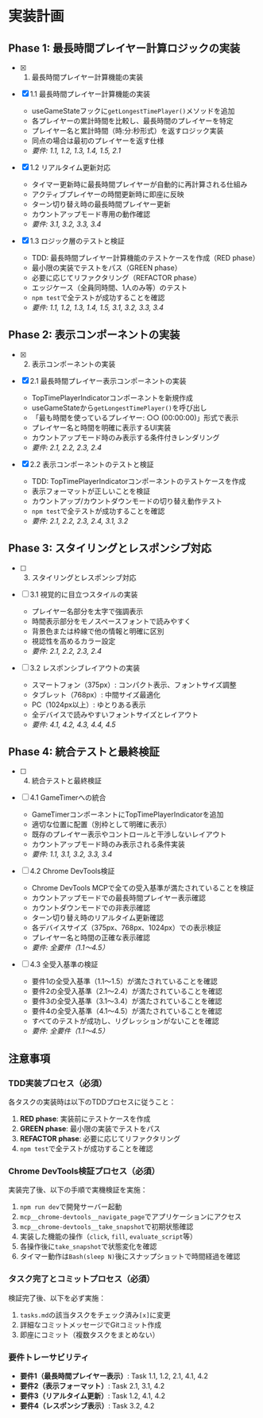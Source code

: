 # 実装計画

## Phase 1: 最長時間プレイヤー計算ロジックの実装

- [x] 1. 最長時間プレイヤー計算機能の実装
- [x] 1.1 最長時間プレイヤー計算機能の実装
  - useGameStateフックに`getLongestTimePlayer()`メソッドを追加
  - 各プレイヤーの累計時間を比較し、最長時間のプレイヤーを特定
  - プレイヤー名と累計時間（時:分:秒形式）を返すロジック実装
  - 同点の場合は最初のプレイヤーを返す仕様
  - _要件: 1.1, 1.2, 1.3, 1.4, 1.5, 2.1_

- [x] 1.2 リアルタイム更新対応
  - タイマー更新時に最長時間プレイヤーが自動的に再計算される仕組み
  - アクティブプレイヤーの時間更新時に即座に反映
  - ターン切り替え時の最長時間プレイヤー更新
  - カウントアップモード専用の動作確認
  - _要件: 3.1, 3.2, 3.3, 3.4_

- [x] 1.3 ロジック層のテストと検証
  - TDD: 最長時間プレイヤー計算機能のテストケースを作成（RED phase）
  - 最小限の実装でテストをパス（GREEN phase）
  - 必要に応じてリファクタリング（REFACTOR phase）
  - エッジケース（全員同時間、1人のみ等）のテスト
  - `npm test`で全テストが成功することを確認
  - _要件: 1.1, 1.2, 1.3, 1.4, 1.5, 3.1, 3.2, 3.3, 3.4_

## Phase 2: 表示コンポーネントの実装

- [x] 2. 表示コンポーネントの実装
- [x] 2.1 最長時間プレイヤー表示コンポーネントの実装
  - TopTimePlayerIndicatorコンポーネントを新規作成
  - useGameStateから`getLongestTimePlayer()`を呼び出し
  - 「最も時間を使っているプレイヤー: ○○ (00:00:00)」形式で表示
  - プレイヤー名と時間を明確に表示するUI実装
  - カウントアップモード時のみ表示する条件付きレンダリング
  - _要件: 2.1, 2.2, 2.3, 2.4_

- [x] 2.2 表示コンポーネントのテストと検証
  - TDD: TopTimePlayerIndicatorコンポーネントのテストケースを作成
  - 表示フォーマットが正しいことを検証
  - カウントアップ/カウントダウンモードの切り替え動作テスト
  - `npm test`で全テストが成功することを確認
  - _要件: 2.1, 2.2, 2.3, 2.4, 3.1, 3.2_

## Phase 3: スタイリングとレスポンシブ対応

- [ ] 3. スタイリングとレスポンシブ対応
- [ ] 3.1 視覚的に目立つスタイルの実装
  - プレイヤー名部分を太字で強調表示
  - 時間表示部分をモノスペースフォントで読みやすく
  - 背景色または枠線で他の情報と明確に区別
  - 視認性を高めるカラー設定
  - _要件: 2.1, 2.2, 2.3, 2.4_

- [ ] 3.2 レスポンシブレイアウトの実装
  - スマートフォン（375px）: コンパクト表示、フォントサイズ調整
  - タブレット（768px）: 中間サイズ最適化
  - PC（1024px以上）: ゆとりある表示
  - 全デバイスで読みやすいフォントサイズとレイアウト
  - _要件: 4.1, 4.2, 4.3, 4.4, 4.5_

## Phase 4: 統合テストと最終検証

- [ ] 4. 統合テストと最終検証
- [ ] 4.1 GameTimerへの統合
  - GameTimerコンポーネントにTopTimePlayerIndicatorを追加
  - 適切な位置に配置（別枠として明確に表示）
  - 既存のプレイヤー表示やコントロールと干渉しないレイアウト
  - カウントアップモード時のみ表示される条件実装
  - _要件: 1.1, 3.1, 3.2, 3.3, 3.4_

- [ ] 4.2 Chrome DevTools検証
  - Chrome DevTools MCPで全ての受入基準が満たされていることを検証
  - カウントアップモードでの最長時間プレイヤー表示確認
  - カウントダウンモードでの非表示確認
  - ターン切り替え時のリアルタイム更新確認
  - 各デバイスサイズ（375px、768px、1024px）での表示検証
  - プレイヤー名と時間の正確な表示確認
  - _要件: 全要件（1.1〜4.5）_

- [ ] 4.3 全受入基準の検証
  - 要件1の全受入基準（1.1〜1.5）が満たされていることを確認
  - 要件2の全受入基準（2.1〜2.4）が満たされていることを確認
  - 要件3の全受入基準（3.1〜3.4）が満たされていることを確認
  - 要件4の全受入基準（4.1〜4.5）が満たされていることを確認
  - すべてのテストが成功し、リグレッションがないことを確認
  - _要件: 全要件（1.1〜4.5）_

## 注意事項

### TDD実装プロセス（必須）
各タスクの実装時は以下のTDDプロセスに従うこと：
1. **RED phase**: 実装前にテストケースを作成
2. **GREEN phase**: 最小限の実装でテストをパス
3. **REFACTOR phase**: 必要に応じてリファクタリング
4. `npm test`で全テストが成功することを確認

### Chrome DevTools検証プロセス（必須）
実装完了後、以下の手順で実機検証を実施：
1. `npm run dev`で開発サーバー起動
2. `mcp__chrome-devtools__navigate_page`でアプリケーションにアクセス
3. `mcp__chrome-devtools__take_snapshot`で初期状態確認
4. 実装した機能の操作（`click`, `fill`, `evaluate_script`等）
5. 各操作後に`take_snapshot`で状態変化を確認
6. タイマー動作は`Bash(sleep N)`後にスナップショットで時間経過を確認

### タスク完了とコミットプロセス（必須）
検証完了後、以下を必ず実施：
1. `tasks.md`の該当タスクをチェック済み`[x]`に変更
2. 詳細なコミットメッセージでGitコミット作成
3. 即座にコミット（複数タスクをまとめない）

### 要件トレーサビリティ
- **要件1（最長時間プレイヤー表示）**: Task 1.1, 1.2, 2.1, 4.1, 4.2
- **要件2（表示フォーマット）**: Task 2.1, 3.1, 4.2
- **要件3（リアルタイム更新）**: Task 1.2, 4.1, 4.2
- **要件4（レスポンシブ表示）**: Task 3.2, 4.2
